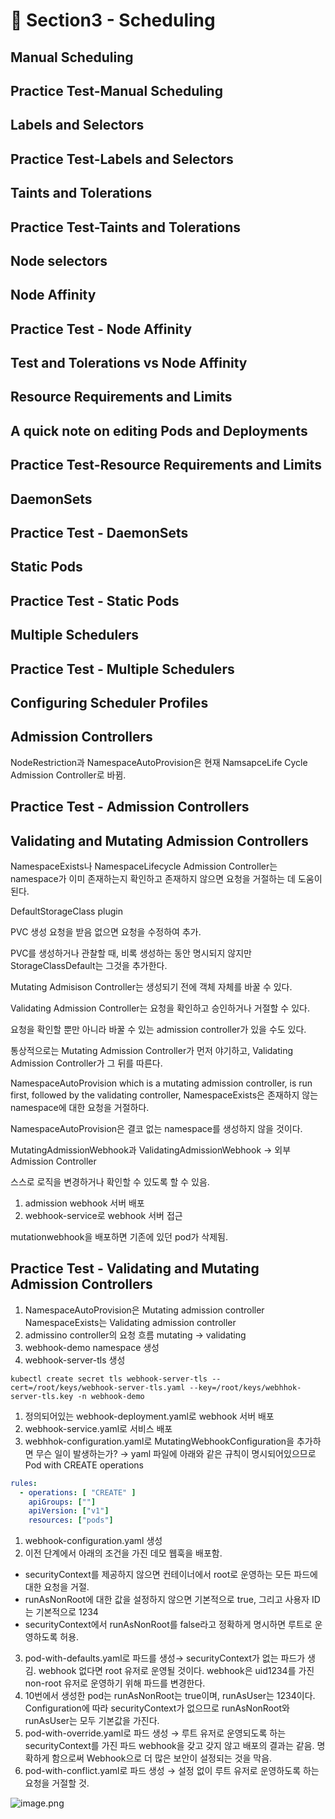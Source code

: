 # 🍨 Section3 - Scheduling

## Manual Scheduling


## Practice Test-Manual Scheduling


## Labels and Selectors


## Practice Test-Labels and Selectors


## Taints and Tolerations


## Practice Test-Taints and Tolerations


## Node selectors


## Node Affinity


## Practice Test - Node Affinity


## Test and Tolerations vs Node Affinity


## Resource Requirements and Limits


## A quick note on editing Pods and Deployments


## Practice Test-Resource Requirements and Limits


## DaemonSets


## Practice Test - DaemonSets


## Static Pods


## Practice Test - Static Pods


## Multiple Schedulers


## Practice Test - Multiple Schedulers


## Configuring Scheduler Profiles


## Admission Controllers


NodeRestriction과 NamespaceAutoProvision은 현재 NamsapceLife Cycle Admission Controller로 바뀜.


## Practice Test - Admission Controllers


## Validating and Mutating Admission Controllers


NamespaceExists나 NamespaceLifecycle Admission Controller는 namespace가 이미 존재하는지 확인하고 존재하지 않으면 요청을 거절하는 데 도움이 된다.


DefaultStorageClass plugin


PVC 생성 요청을 받음 없으면 요청을 수정하여 추가.


PVC를 생성하거나 관찰할 때, 비록 생성하는 동안 명시되지 않지만 StorageClassDefault는 그것을 추가한다.


Mutating Admisison Controller는 생성되기 전에 객체 자체를 바꿀 수 있다.


Validating Admission Controller는 요청을 확인하고 승인하거나 거절할 수 있다.


요청을 확인할 뿐만 아니라 바꿀 수 있는 admission controller가 있을 수도 있다.


통상적으로는 Mutating Admission Controller가 먼저 야기하고, Validating Admission Controller가 그 뒤를 따른다.


NamespaceAutoProvision which is a mutating admission controller, is run first, followed by the validating controller, NamespaceExists은 존재하지 않는 namespace에 대한 요청을 거절하다.


NamespaceAutoProvision은 결코 없는 namespace를 생성하지 않을 것이다.


MutatingAdmissionWebhook과 ValidatingAdmissionWebhook → 외부 Admission Controller


스스로 로직을 변경하거나 확인할 수 있도록 할 수 있음.

1. admission webhook 서버 배포
2. webhook-service로 webhook 서버 접근

mutationwebhook을 배포하면 기존에 있던 pod가 삭제됨.


## Practice Test - Validating and Mutating Admission Controllers

1. NamespaceAutoProvision은 Mutating admission controller
NamespaceExists는 Validating admission controller
2. admissino controller의 요청 흐름
mutating → validating
3. webhook-demo namespace 생성
4. webhook-server-tls 생성

```shell
kubectl create secret tls webhook-server-tls --cert=/root/keys/webhook-server-tls.yaml --key=/root/keys/webhhok-server-tls.key -n webhook-demo
```

1. 정의되어있는 webhook-deployment.yaml로 webhook 서버 배포
2. webhook-service.yaml로 서비스 배포
3. webhhok-configuration.yaml로 MutatingWebhookConfiguration을 추가하면 무슨 일이 발생하는가?
→ yaml 파일에 아래와 같은 규칙이 명시되어있으므로 Pod with CREATE operations

```yaml
rules:
  - operations: [ "CREATE" ]
    apiGroups: [""]
    apiVersion: ["v1"]
    resources: ["pods"]
```

1. webhook-configuration.yaml 생성
2. 이전 단계에서 아래의 조건을 가진 데모 웹훅을 배포함.
- securityContext를 제공하지 않으면 컨테이너에서 root로 운영하는 모든 파드에 대한 요청을 거절.
- runAsNonRoot에 대한 값을 설정하지 않으면 기본적으로 true, 그리고 사용자 ID는 기본적으로 1234
- securityContext에서 runAsNonRoot를 false라고 정확하게 명시하면 루트로 운영하도록 허용.
3. pod-with-defaults.yaml로 파드를 생성→ securityContext가 없는 파드가 생김.
webhook 없다면 root 유저로 운영될 것이다. webhook은 uid1234를 가진 non-root 유저로 운영하기 위해 파드를 변경한다.
4. 10번에서 생성한 pod는 runAsNonRoot는 true이며, runAsUser는 1234이다.
Configuration에 따라 securityContext가 없으므로 runAsNonRoot와 runAsUser는 모두 기본값을 가진다.
5. pod-with-override.yaml로 파드 생성 → 루트 유저로 운영되도록 하는 securityContext를 가진 파드
webhook을 갖고 갖지 않고 배포의 결과는 같음.
명확하게 함으로써 Webhook으로 더 많은 보안이 설정되는 것을 막음.
6. pod-with-conflict.yaml로 파드 생성 → 
설정 없이 루트 유저로 운영하도록 하는 요청을 거절할 것.

![image.png](https://prod-files-secure.s3.us-west-2.amazonaws.com/b2ea2032-00e9-4883-a13b-cb03cf5b2334/501c3b54-0de4-44d6-afe6-eca0c6373e4f/image.png?X-Amz-Algorithm=AWS4-HMAC-SHA256&X-Amz-Content-Sha256=UNSIGNED-PAYLOAD&X-Amz-Credential=ASIAZI2LB466745HMHM6%2F20250414%2Fus-west-2%2Fs3%2Faws4_request&X-Amz-Date=20250414T140923Z&X-Amz-Expires=3600&X-Amz-Security-Token=IQoJb3JpZ2luX2VjEI7%2F%2F%2F%2F%2F%2F%2F%2F%2F%2FwEaCXVzLXdlc3QtMiJHMEUCIQD2NML0xNCgdDOCnpVMQX7T3uOrM%2FqstLhgzfVVfrdkBwIgQAsBB8xSZkkRHOmup%2FlD3taVcPxmVn3yB9MFGaHZojoq%2FwMIFxAAGgw2Mzc0MjMxODM4MDUiDI%2BQMVQNo0QcGq1xCSrcA%2Fgr459SgDWRShok6e7uITUOC%2BQg%2FStrkJB7dqZapf3us1I%2BzPzUNibhLlddTRrIdU1UqxSo%2BnXNqJ4DZL2RA9joCE5hphCBIDii1hJKmEUBozM6k5aZC95aOHL%2Fi3VgU2o6AFGmlZURcy%2BQWX6zlPrPt61BrX5AkWlWWhS6LlAzs2M0INexSnOVtpHEnX9SsSelR9TM0%2FfpwpLm7TNEiUyT1IkLAWH%2FbUz%2Bcxh9WO4od3M6i%2B%2BUoMp117xvMwfpJN3xsA%2F0WGP8fdNxZpWzGrgSiXdyVCxfjECmo3qUSELvsA66CQ0onxW2sypwLstabt0UCFT4dXdZGHFIdhHr5Xsyt7qtmTlDtZE4xeLg9M4qnaYd32Cmz7WIZUuz5TC3a2WEG%2FxLMr7Z9XEiXRCZaj8dq%2BBWvos7RwBGuEAEdj6Wb86yyoZrh62T1Rujzi6Chcfh1oeFgyLXFcUHBWH97RtuPUeOcXccr0mIEFAc5yotm%2BJTE7gFjsqSNCCRLv05H7D5wP6FPcwFspIJdsflrcvfGA4xglmmSOBg5uj6qyu4naqxvAJgdZryxqXJnPTrAjuPrhcXo3UAF%2FhLjCjg%2BbMEU%2F9ShsTZnNowA5nmh7%2Bl5YhTWifE%2FnYpJPKQMIqo9L8GOqUB1nNO%2BByMKbkPaKXoFKRb%2FlUuQjnNL69%2BQK%2FhGW0nRRkpYszMCZSsE7bbQQEnjVI%2BGApyhwkzMrtHA7AxFx0akqPVoOGoG5s30E6C62r6%2BEUfjRRK0pKqRuKmXuJ4agE4SOAuDu5qODW5VKxpc%2BxlS4K9B%2BYOAr9w%2BoMyIeOUWMtXXkfF5KoIhsSOmhFRn%2Fsg4Qc8tRhRkh9NuDmI2skKqWuJAF2Q&X-Amz-Signature=9dcadbf18639c86855ffd92ef15d378b29643654e6bec7c8eb0ae486a4de8f13&X-Amz-SignedHeaders=host&x-id=GetObject)

